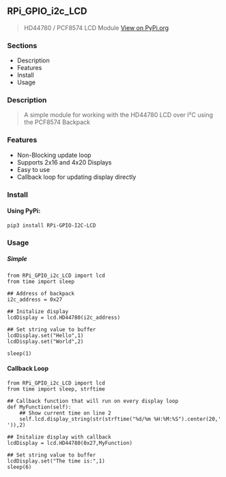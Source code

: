 ## RPi_GPIO_i2c_LCD
> HD44780 / PCF8574 LCD Module
> [View on PyPi.org](https://pypi.org/project/RPi-GPIO-i2c-LCD/) 


### Sections
* Description
* Features
* Install
* Usage


### Description
>A simple module for working with the HD44780 LCD over I²C using the PCF8574 Backpack

### Features
* Non-Blocking update loop
* Supports 2x16 and 4x20 Displays
* Easy to use
* Callback loop for updating display directly


### Install
#### Using PyPi: 
```
pip3 install RPi-GPIO-I2C-LCD
```

### Usage
##### Simple

```
from RPi_GPIO_i2c_LCD import lcd
from time import sleep

## Address of backpack
i2c_address = 0x27

## Initalize display
lcdDisplay = lcd.HD44780(i2c_address)

## Set string value to buffer
lcdDisplay.set("Hello",1)
lcdDisplay.set("World",2)

sleep(1)
```

#### Callback Loop
```
from RPi_GPIO_i2c_LCD import lcd
from time import sleep, strftime

## Callback function that will run on every display loop
def MyFunction(self):
    ## Show current time on line 2
    self.lcd.display_string(str(strftime("%d/%m %H:%M:%S").center(20,' ')),2)

## Initalize display with callback
lcdDisplay = lcd.HD44780(0x27,MyFunction)

## Set string value to buffer
lcdDisplay.set("The time is:",1)
sleep(6)
```
